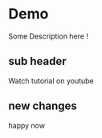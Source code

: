 # Demo

Some Description here !

## sub header

Watch tutorial on youtube

## new changes

happy now

